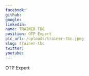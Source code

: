 ```yaml
---
facebook: 
github: 
google: 
linkedin: 
name: TRAINER TBC
position: OTP Expert
pic_url: /uploads/trainer-tbc.jpeg
slug: trainer-tbc
twitter: 
youtube: 
---
```

<p>OTP Expert</p>
